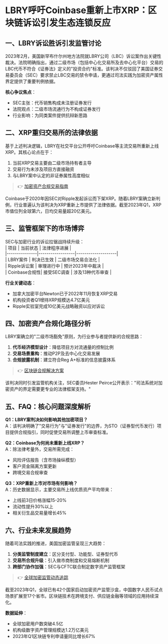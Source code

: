 # LBRY呼吁Coinbase重新上市XRP：区块链诉讼引发生态连锁反应  

## 一、LBRY诉讼胜诉引发监管讨论  
2023年2月，美国新罕布什尔州地方法院就LBRY公司（LBC）诉讼案作出关键性裁决。法院明确指出，通过二级市场（包括中心化交易所及去中心化平台）交易的LBC代币不符合《证券法》定义的"投资合约"标准。该判决不仅驳回了美国证券交易委员会（SEC）要求禁止LBC交易的禁令申请，更通过司法实践为加密资产属性界定提供了重要判例依据。  

**核心争议焦点**：  
- SEC主张：代币销售构成未注册证券发行  
- 法院观点：二级市场流通行为不构成证券发行  
- 行业影响：为同类案件提供抗辩新思路  

## 二、XRP重归交易所的法律依据  
基于上述判决逻辑，LBRY在社交平台公开呼吁Coinbase等主流交易所重新上线XRP。其核心论点在于：  
1. 当前XRP交易主要由二级市场持有者主导  
2. 交易行为未涉及项目方直接融资  
3. 与LBRY案中认定的非证券属性高度相似  

> 👉 [加密资产合规交易指南](https://bit.ly/okx_welcome)  

Coinbase于2020年因SEC对Ripple发起诉讼而下架XRP。随着LBRY案确立新判例，行业普遍认为该判决为XRP重新上市提供了法律依据。截至2023年Q1，XRP市值位列全球第六，日均交易量超20亿美元。  

## 三、监管框架下的市场博弈  
SEC与加密行业的诉讼拉锯战持续升级：  
| 项目          | 当前状态         | 法律程序进展       |  
|---------------|------------------|--------------------|  
| LBRY案件      | 判决已生效       | 二级市场交易合法化 |  
| Ripple诉讼案  | 审理进行中       | 预计2023年中裁决   |  
| Coinbase合规性| 接受SEC调查      | 涉及13种代币审查   |  

**行业关键动态**：  
- 加拿大加密平台Newton已于2022年11月恢复XRP交易  
- 机构投资者Q1增持XRP规模达4.7亿美元  
- Ripple实验室完成10亿美元战略融资以应对诉讼  

## 四、加密资产合规化路径分析  
LBRY案确立的"二级市场豁免"原则，为行业参与者提供新的合规思路：  
1. **代币经济模型设计**：降低项目方对流通量的控制比例  
2. **交易场景重构**：推动P2P及去中心化交易发展  
3. **合规披露机制**：建立符合Reg A+标准的信息披露体系  

> 👉 [区块链合规解决方案](https://bit.ly/okx_welcome)  

该判决同时引发监管机构关注，SEC委员Hester Peirce公开表示："司法系统对加密资产的界定需要更专业的法律框架支持。"  

## 五、FAQ：核心问题深度解析  
**Q1：LBRY案判决如何影响其他加密项目？**  
A：该判决明确了"交易行为"与"证券发行"的边界，为STO（证券型代币发行）项目提供合规指引，同时促使交易所调整上币审查标准。  

**Q2：Coinbase为何尚未重新上线XRP？**  
A：除法律考量外，交易所需完成：  
- 风险评估报告（含市场操纵模型）  
- 客户资金隔离方案更新  
- 跨境交易合规审查  

**Q3：XRP重新上市对市场有何影响？**  
A：历史数据显示，主要交易所上线优质资产平均带来：  
- 上线前3日价格涨幅15-20%  
- 流动性提升30%以上  
- 相关衍生品交易量增长45%  

## 六、行业未来发展趋势  
随着司法实践的推进，美国加密监管呈现三大趋势：  
1. **分类监管制度建立**：区分支付型、功能型、证券型代币  
2. **交易所合规升级**：引入做市商制度和交易熔断机制  
3. **跨部门协作加强**：SEC与CFTC联合制定数字资产监管框架  

> 👉 [全球加密监管动态追踪](https://bit.ly/okx_welcome)  

截至2023年Q1，全球已有42个国家启动加密资产监管沙盒，中国数字人民币试点场景扩展至17个省市。区块链技术在跨境支付、供应链金融等领域的应用持续深化。  

**数据延伸**：  
- 全球加密用户数突破4.5亿  
- 机构级数字资产管理规模达1.2万亿美元  
- 2023年Q1区块链专利申请量同比增长67%  
